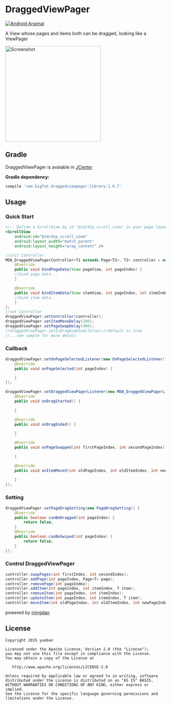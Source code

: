 # DraggedViewPager
[![Android Arsenal](https://img.shields.io/badge/Android%20Arsenal-DraggedViewPager-green.svg?style=flat)](https://android-arsenal.com/details/1/2164)

A View whose pages and items both can be dragged, looking like a ViewPager

<img src="https://github.com/yueban/DraggedViewPager/raw/master/DraggedViewPager.gif" width="300"  alt="Screenshot"/>

## Gradle
DraggedViewPager is avaiable in [JCenter](https://bintray.com/bintray/jcenter?filterByPkgName=DraggedViewPager)

**Gradle dependency:**
```gradle
compile 'com.bigfat.draggedviewpager:library:1.0.7'
```

## Usage
###  Quick Start
```xml
<!-- Define a ScrollView by id "@id/dvp_scroll_view" in your page layout -->
<ScrollView
    android:id="@id/dvp_scroll_view"
    android:layout_width="match_parent"
    android:layout_height="wrap_content" />
```

``` java
//init Controller
MDA_DraggedViewPagerController<T1 extends Page<T2>, T2> controller = new MDA_DraggedViewPagerController<>(List<T1> data,int pageLayoutRes, int itemLayoutRes) {
    @Override
    public void bindPageData(View pageView, int pageIndex) {
    //bind page data...
    }

    @Override
    public void bindItemData(View itemView, int pageIndex, int itemIndex) {
    //bind item data...
    }
};
//set Controller
draggedViewPager.setController(controller);
draggedViewPager.setItemMoveDelay(200);
draggedViewPager.setPageSwapDelay(400);
//draggedViewPager.setIsDragEnabled(false);//default is true
//...see sample for more detail
```

### Callback
``` java
draggedViewPager.setOnPageSelectedListener(new OnPageSelectedListener() {
    @Override
    public void onPageSelected(int pageIndex) {

    }
});

draggedViewPager.setDraggedViewPagerListener(new MDA_DraggedViewPagerListener() {
    @Override
    public void onDragStarted() {

    }

    @Override
    public void onDragEnded() {

    }

    @Override
    public void onPageSwapped(int firstPageIndex, int secondPageIndex) {

    }

    @Override
    public void onItemMoved(int oldPageIndex, int oldItemIndex, int newPageIndex, int newItemIndex) {

    }
});
```

### Setting
```java
draggedViewPager.setPageDragSetting(new PageDragSetting() {
    @Override
    public boolean canBeDragged(int pageIndex) {
        return false;
    }
    @Override
    public boolean canBeSwiped(int pageIndex) {
        return false;
    }
});
```

### Control DraggedViewPager
``` java
controller.swapPages(int firstIndex, int secondIndex);
controller.addPage(int pageIndex, Page<T> page);
controller.removePage(int pageIndex);
controller.addItem(int pageIndex, int itemIndex, T item);
controller.removeItem(int pageIndex, int itemIndex);
controller.updateItem(int pageIndex, int itemIndex, T item);
controller.moveItem(int oldPageIndex, int oldItemIndex, int newPageIndex, int newItemIndex)
```

powered by [mingdao](http://www.mingdao.com/home)

## License

    Copyright 2015 yueban

    Licensed under the Apache License, Version 2.0 (the "License");
    you may not use this file except in compliance with the License.
    You may obtain a copy of the License at

       http://www.apache.org/licenses/LICENSE-2.0

    Unless required by applicable law or agreed to in writing, software
    distributed under the License is distributed on an "AS IS" BASIS,
    WITHOUT WARRANTIES OR CONDITIONS OF ANY KIND, either express or implied.
    See the License for the specific language governing permissions and
    limitations under the License.
